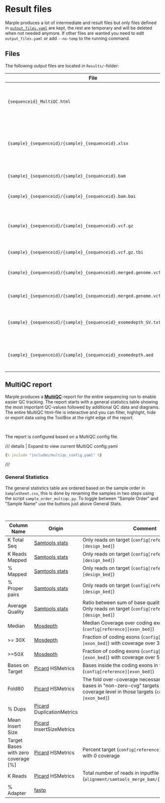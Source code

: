 # Result files
Marple produces a lot of intermediate and result files but only files defined in [`output_files.yaml`](https://github.com/clinical-genomics-uppsala/marple_rd_tc/blob/develop/config/output_files.yaml) are kept, the rest are temporary and will be deleted when not needed anymore. If other files are wanted you need to edit `output_files.yaml` or add `--no-temp` to the running command.

## Files
The following output files are located in `Results/`-folder:

| File | Format |Description |
|---|---|---|
| `{sequenceid}_MultiQC.html` | html | Aggregated QC values for entire sequence run, open in browser |
|`{sample}_{sequenceid}/{sample}_{sequenceid}.xlsx`| xlsx | Excel file with QC stats (primarily coverage) for each sample|
|`{sample}_{sequenceid}/{sample}_{sequenceid}.bam`| bam |Deduplicated alignment file |
|`{sample}_{sequenceid}/{sample}_{sequenceid}.bam.bai`| bai | Index for alignment file|
|`{sample}_{sequenceid}/{sample}_{sequenceid}.vcf.gz`| vcf.gz | Compressed VCF-file normalized and annotated with vep |
|`{sample}_{sequenceid}/{sample}_{sequenceid}.vcf.gz.tbi`| tbi | Index for variant file |
|`{sample}_{sequenceid}/{sample}_{sequenceid}.merged.genome.vcf.gz`| genome.vcf.gz | Compressed VCF-file for all positions in the design|
|`{sample}_{sequenceid}/{sample}_{sequenceid}.merged.genome.vcf.gz.tbi`| tbi |Index for genome VCF-file |
|`{sample}_{sequenceid}/{sample}_{sequenceid}_exomedepth_SV.txt`| txt | Nexus SV text file with structural variants from Exomedepth|
|`{sample}_{sequenceid}/{sample}_{sequenceid}_exomedepth.aed`| aed | aed text file with structural variants from Exomedepth |


## MultiQC report
Marple produces a **[MultiQC](https://github.com/ewels/MultiQC)**-report for the entire sequencing run to enable easier QC tracking. The report starts with a general statistics table showing the most important QC-values followed by additional QC data and diagrams. The entire MultiQC html-file is interactive and you can filter, highlight, hide or export data using the ToolBox at the right edge of the report.

<br />

The report is configured based on a MultiQC config file. 

/// details | Expand to view current MultiQC config.yaml
```yaml
{% include "includes/multiqc_config.yaml" %}
```
///

### General Statistics
The general statistics table are ordered based on the sample order in `SampleSheet.csv`, this is done by renaming the samples in two steps using the script `sample_order_multiqc.py`. To toggle between "Sample Order" and "Sample Name" use the buttons just above General Stats.

<br />

| Column Name | Origin | Comment | 
| --- | --- | --- |
| K Total Seq | [Samtools stats](http://www.htslib.org/doc/samtools-stats.html) | Only reads on target (`config[reference][design_bed]`) |
| K Reads Mapped| [Samtools stats](http://www.htslib.org/doc/samtools-stats.html) | Only reads on target (`config[reference][design_bed]`) |
| % Mapped| [Samtools stats](http://www.htslib.org/doc/samtools-stats.html) | Only reads on target (`config[reference][design_bed]`) |
| % Proper pairs| [Samtools stats](http://www.htslib.org/doc/samtools-stats.html) | Only reads on target (`config[reference][design_bed]`) |
| Average Quality | [Samtools stats](http://www.htslib.org/doc/samtools-stats.html) | Ratio between sum of base quality over total length. Only reads on target (`config[reference][design_bed]`) |
| Median | [Mosdepth](https://github.com/brentp/mosdepth) | Median Coverage over coding exon in design (`config[reference][exon_bed]`) |
| >= 30X | [Mosdepth](https://github.com/brentp/mosdepth) | Fraction of coding exons (`config[reference][exon_bed]`) with coverage over 30x |
| >=50X |[Mosdepth](https://github.com/brentp/mosdepth) | Fraction of coding exons (`config[reference][exon_bed]`) with coverage over 50x |
| Bases on Target | [Picard](https://broadinstitute.github.io/picard/) HSMetrics | Bases inside the coding exons in the design (`config[reference][exon_bed]`) |
| Fold80 |[Picard](https://broadinstitute.github.io/picard/) HSMetrics | The fold over-coverage necessary to raise 80% of bases in "non-zero-cvg" targets to the mean coverage level in those targets (`config[reference][exon_bed]`) |
| % Dups | [Picard](https://broadinstitute.github.io/picard/) DuplicationMetrics |  |
| Mean Insert Size | [Picard](https://broadinstitute.github.io/picard/) InsertSizeMetrics |  |
| Target Bases with zero coverage [%] | [Picard](https://broadinstitute.github.io/picard/) HSMetrics | Percent target (`config[reference][exon_bed]`) bases with 0 coverage |
| K Reads | [Picard](https://broadinstitute.github.io/picard/) HSMetrics | Total number of reads in inputfile (`alignment/samtools_merge_bam/{sample}_{type}.bam`) |
| % Adapter | [fastp](https://github.com/OpenGene/fastp) | |
